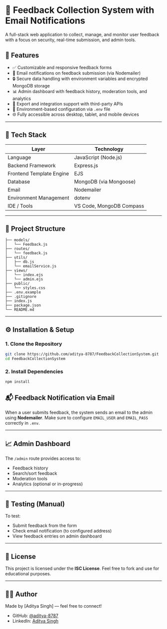
# 📝 Feedback Collection System with Email Notifications

A full-stack web application to collect, manage, and monitor user feedback with a focus on security, real-time submission, and admin tools.

## 🚀 Features

- ✅ Customizable and responsive feedback forms
- 📧 Email notifications on feedback submission (via Nodemailer)
- 🔒 Secure data handling with environment variables and encrypted MongoDB storage
- 📊 Admin dashboard with feedback history, moderation tools, and analytics
- 🔁 Export and integration support with third-party APIs
- 🔐 Environment-based configuration via `.env` file
- 🌐 Fully accessible across desktop, tablet, and mobile devices

---

## 🧱 Tech Stack

| Layer | Technology |
|-------|------------|
| Language | JavaScript (Node.js) |
| Backend Framework | Express.js |
| Frontend Template Engine | EJS |
| Database | MongoDB (via Mongoose) |
| Email | Nodemailer |
| Environment Management | dotenv |
| IDE / Tools | VS Code, MongoDB Compass |

---

## 📁 Project Structure

```
├── models/
│   └── Feedback.js
├── routes/
│   └── feedback.js
├── utils/
│   ├── db.js
│   └── emailService.js
├── views/
│   └── index.ejs
│   └── admin.ejs
├── public/
│   └── styles.css
├── .env.example
├── .gitignore
├── index.js
├── package.json
└── README.md
```

---

## ⚙️ Installation & Setup

### 1. Clone the Repository
```bash
git clone https://github.com/aditya-8787/FeedbackCollectionSystem.git
cd FeedbackCollectionSystem
```

### 2. Install Dependencies
```bash
npm install
```


## 📬 Feedback Notification via Email

When a user submits feedback, the system sends an email to the admin using **Nodemailer**. Make sure to configure `EMAIL_USER` and `EMAIL_PASS` correctly in `.env`.

---

## 📈 Admin Dashboard

The `/admin` route provides access to:
- Feedback history
- Search/sort feedback
- Moderation tools
- Analytics (optional or in-progress)

---

## 🧪 Testing (Manual)

To test:
- Submit feedback from the form
- Check email notification (to configured address)
- View feedback entries on admin dashboard

---

## 📄 License

This project is licensed under the **ISC License**. Feel free to fork and use for educational purposes.

---

## 🙋‍♂️ Author

Made by [Aditya Singh] — feel free to connect!

- GitHub: [@aditya-8787](https://github.com/aditya-8787)
- LinkedIn: [Aditya Singh](https://www.linkedin.com/in/aditya8787/)
